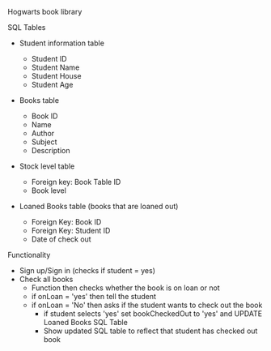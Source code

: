 Hogwarts book library 

SQL Tables 
- Student information table 
    - Student ID
    - Student Name 
    - Student House 
    - Student Age 


- Books table 
    - Book ID
    - Name 
    - Author 
    - Subject
    - Description 

- Stock level table 
    - Foreign key: Book Table ID 
    - Book level 

 - Loaned Books table (books that are loaned out)
    - Foreign Key: Book ID
    - Foreign Key: Student ID
    - Date of check out 


Functionality 

- Sign up/Sign in (checks if student = yes)
- Check all books 
  - Function then checks whether the book is on loan or not 
  - if onLoan = 'yes' then tell the student 
  - if onLoan = 'No' then asks if the student wants to check out the book
    - if student selects 'yes' set bookCheckedOut to 'yes' and UPDATE Loaned Books SQL Table 
    - Show updated SQL table to reflect that student has checked out book 